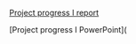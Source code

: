 [Project progress I report](https://docs.google.com/document/d/1-GKGYLUQjQ5aAMF7q3l4OB0Sj0GZymZCrn2N2aJ0gXk/edit)

[Project progress I PowerPoint](

